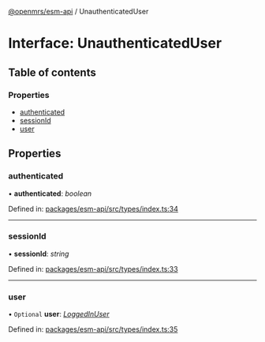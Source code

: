 [@openmrs/esm-api](../API.md) / UnauthenticatedUser

# Interface: UnauthenticatedUser

## Table of contents

### Properties

- [authenticated](unauthenticateduser.md#authenticated)
- [sessionId](unauthenticateduser.md#sessionid)
- [user](unauthenticateduser.md#user)

## Properties

### authenticated

• **authenticated**: *boolean*

Defined in: [packages/esm-api/src/types/index.ts:34](https://github.com/openmrs/openmrs-esm-core/blob/master/packages/esm-api/src/types/index.ts#L34)

___

### sessionId

• **sessionId**: *string*

Defined in: [packages/esm-api/src/types/index.ts:33](https://github.com/openmrs/openmrs-esm-core/blob/master/packages/esm-api/src/types/index.ts#L33)

___

### user

• `Optional` **user**: [*LoggedInUser*](loggedinuser.md)

Defined in: [packages/esm-api/src/types/index.ts:35](https://github.com/openmrs/openmrs-esm-core/blob/master/packages/esm-api/src/types/index.ts#L35)
